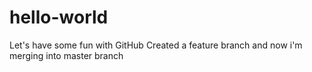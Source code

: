 # hello-world
Let's have some fun with GitHub
Created a feature branch and now i'm merging into master branch
